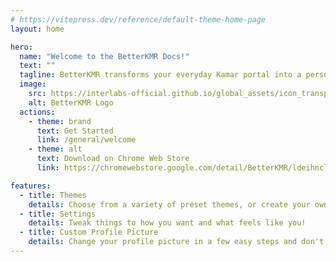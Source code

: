 ```yaml
---
# https://vitepress.dev/reference/default-theme-home-page
layout: home

hero:
  name: "Welcome to the BetterKMR Docs!"
  text: ""
  tagline: BetterKMR transforms your everyday Kamar portal into a personalised and enhanced environment with awesome themes, customisation options, and even more.
  image:
    src: https://interlabs-official.github.io/global_assets/icon_transparent_128.png
    alt: BetterKMR Logo
  actions:
    - theme: brand
      text: Get Started
      link: /general/welcome
    - theme: alt
      text: Download on Chrome Web Store
      link: https://chromewebstore.google.com/detail/BetterKMR/ldeihnclejjjlcoojbonlenhlbjibjfn

features:
  - title: Themes
    details: Choose from a variety of preset themes, or create your own with extended functionality!
  - title: Settings
    details: Tweak things to how you want and what feels like you!
  - title: Custom Profile Picture
    details: Change your profile picture in a few easy steps and don't look back!
---
```

